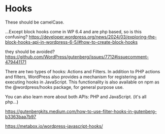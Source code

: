 # Hooks

These should be camelCase.

...Except block hooks come in WP 6.4 and are php based, so is this confusing?
https://developer.wordpress.org/news/2024/03/exploring-the-block-hooks-api-in-wordpress-6-5/#how-to-create-block-hooks

they should be avoided? https://github.com/WordPress/gutenberg/issues/7712#issuecomment-479441171


There are two types of hooks: Actions and Filters. In addition to PHP actions and filters, WordPress also provides a mechanism for registering and executing hooks in JavaScript. This functionality is also available on npm as the @wordpress/hooks package, for general purpose use.

You can also learn more about both APIs: PHP and JavaScript. (it's all php...)

https://gutenbergkits.medium.com/how-to-use-filter-hooks-in-gutenberg-b3363baa7b97

https://metabox.io/wordpress-javascript-hooks/
